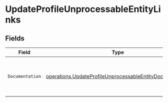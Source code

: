 # UpdateProfileUnprocessableEntityLinks


## Fields

| Field                                                                                                                                | Type                                                                                                                                 | Required                                                                                                                             | Description                                                                                                                          |
| ------------------------------------------------------------------------------------------------------------------------------------ | ------------------------------------------------------------------------------------------------------------------------------------ | ------------------------------------------------------------------------------------------------------------------------------------ | ------------------------------------------------------------------------------------------------------------------------------------ |
| `Documentation`                                                                                                                      | [operations.UpdateProfileUnprocessableEntityDocumentation](../../models/operations/updateprofileunprocessableentitydocumentation.md) | :heavy_check_mark:                                                                                                                   | The URL to the generic Mollie API error handling guide.                                                                              |